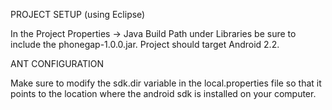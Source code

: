 PROJECT SETUP (using Eclipse)

In the Project Properties -> Java Build Path under Libraries be sure to include the phonegap-1.0.0.jar. Project should target Android 2.2.

ANT CONFIGURATION

Make sure to modify the sdk.dir variable in the local.properties file so that it points to the location where the android sdk is installed on your computer.